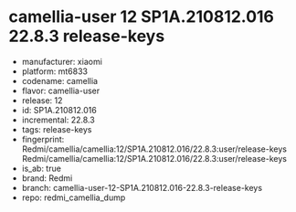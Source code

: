 # camellia-user 12 SP1A.210812.016 22.8.3 release-keys
- manufacturer: xiaomi
- platform: mt6833
- codename: camellia
- flavor: camellia-user
- release: 12
- id: SP1A.210812.016
- incremental: 22.8.3
- tags: release-keys
- fingerprint: Redmi/camellia/camellia:12/SP1A.210812.016/22.8.3:user/release-keys
Redmi/camellia/camellia:12/SP1A.210812.016/22.8.3:user/release-keys
- is_ab: true
- brand: Redmi
- branch: camellia-user-12-SP1A.210812.016-22.8.3-release-keys
- repo: redmi_camellia_dump
